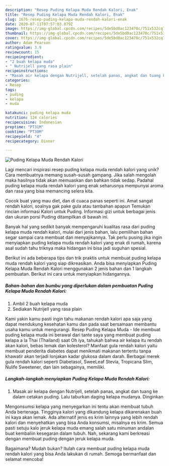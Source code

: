 ```yaml
---
description: "Resep Puding Kelapa Muda Rendah Kalori, Enak"
title: "Resep Puding Kelapa Muda Rendah Kalori, Enak"
slug: 1676-resep-puding-kelapa-muda-rendah-kalori-enak
date: 2020-07-11T07:57:03.879Z
image: https://img-global.cpcdn.com/recipes/5de5bd0ac123470c/751x532cq70/puding-kelapa-muda-rendah-kalori-foto-resep-utama.jpg
thumbnail: https://img-global.cpcdn.com/recipes/5de5bd0ac123470c/751x532cq70/puding-kelapa-muda-rendah-kalori-foto-resep-utama.jpg
cover: https://img-global.cpcdn.com/recipes/5de5bd0ac123470c/751x532cq70/puding-kelapa-muda-rendah-kalori-foto-resep-utama.jpg
author: Adam Pearson
ratingvalue: 3.9
reviewcount: 15
recipeingredient:
- "2 buah kelapa muda"
- " Nutrijell yang rasa plain"
recipeinstructions:
- "Masak air kelapa dengan Nutrijell, setelah panas, angkat dan tuang ke dalam cetakan puding. Lalu taburkan daging kelapa mudanya. Dinginkan"
categories:
- Resep
tags:
- puding
- kelapa
- muda

katakunci: puding kelapa muda 
nutrition: 124 calories
recipecuisine: Indonesian
preptime: "PT31M"
cooktime: "PT30M"
recipeyield: "4"
recipecategory: Dinner

---
```



![Puding Kelapa Muda Rendah Kalori](https://img-global.cpcdn.com/recipes/5de5bd0ac123470c/751x532cq70/puding-kelapa-muda-rendah-kalori-foto-resep-utama.jpg)

Lagi mencari inspirasi resep puding kelapa muda rendah kalori yang unik? Cara membuatnya memang susah-susah gampang. Jika salah mengolah maka hasilnya tidak akan memuaskan dan bahkan tidak sedap. Padahal puding kelapa muda rendah kalori yang enak seharusnya mempunyai aroma dan rasa yang bisa memancing selera kita.

Cocok buat yang mau diet, dan di cuaca panas seperti ini. Amat sangat rendah kalori, soalnya gak pake gula atau tambahan apapun  Temukan rincian informasi Kalori untuk Puding. Informasi gizi untuk berbagai jenis dan ukuran porsi Puding ditampilkan di bawah ini.

Banyak hal yang sedikit banyak mempengaruhi kualitas rasa dari puding kelapa muda rendah kalori, mulai dari jenis bahan, lalu pemilihan bahan segar sampai cara membuat dan menyajikannya. Tak perlu pusing jika ingin menyiapkan puding kelapa muda rendah kalori yang enak di rumah, karena asal sudah tahu triknya maka hidangan ini bisa jadi suguhan spesial.


Berikut ini ada beberapa tips dan trik praktis untuk membuat puding kelapa muda rendah kalori yang siap dikreasikan. Anda bisa menyiapkan Puding Kelapa Muda Rendah Kalori menggunakan 2 jenis bahan dan 1 langkah pembuatan. Berikut ini cara untuk menyiapkan hidangannya.

<!--inarticleads1-->

##### Bahan-bahan dan bumbu yang diperlukan dalam pembuatan Puding Kelapa Muda Rendah Kalori:

1. Ambil 2 buah kelapa muda
1. Sediakan  Nutrijell yang rasa plain


Kami yakin kamu pasti ingin tahu makanan rendah kalori apa saja yang dapat mendukung kesehatan kamu dan pada saat bersamaan membantu usaha kamu untuk mengurangi. Resep Puding Kelapa Muda - Ide membuat puding kelapa muda ini berawal dari tante saya yang membuat puding kelapa a la Thai (Thailand) saat Oh iya, tahukah bahwa air kelapa itu rendah akan kalori, bebas lemak dan kolesterol? Manfaat gula rendah kalori yaitu membuat penderita diabetes dapat menikmati makanan tertentu tanpa khawatir akan terjadi lonjakan kadar glukosa dalam darah. Berbagai merek gula rendah kalori seperti Diabetasol, SweeLeaf Stevia, Tropicana Slim, Nulife Sweetener, dan lain sebagainya, memiliki. 

<!--inarticleads2-->

##### Langkah-langkah menyiapkan Puding Kelapa Muda Rendah Kalori:

1. Masak air kelapa dengan Nutrijell, setelah panas, angkat dan tuang ke dalam cetakan puding. Lalu taburkan daging kelapa mudanya. Dinginkan


Mengonsumsi kelapa yang menyegarkan ini tentu akan membuat tubuh Anda bertenaga. Tingginya kalori yang dikandung kelapa dikarenakan buah ini kaya akan lemak. Ada alternatif jenis es krim lainnya yang lebih rendah kalori dan menyehatkan yang bisa Anda konsumsi, misalnya es krim. Semua pasti setuju kalo jeruk kelapa muda emang salah satu minuman andalan buat kembaliin kesegaran dalam tubuh. Nah, sekarang kami berkreasi dengan membuat puding dengan jeruk kelapa muda. 

Bagaimana? Mudah bukan? Itulah cara membuat puding kelapa muda rendah kalori yang bisa Anda lakukan di rumah. Semoga bermanfaat dan selamat mencoba!
